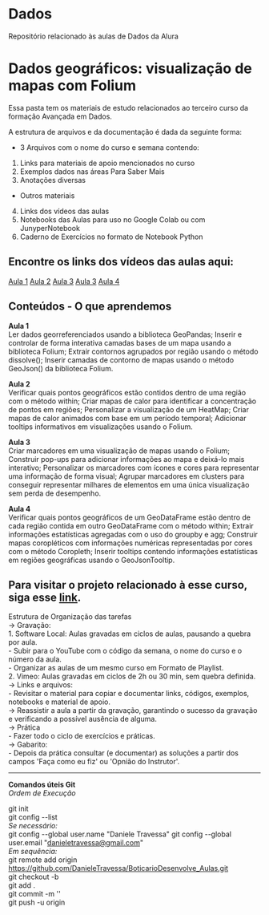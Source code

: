 # Dados
Repositório relacionado às aulas de Dados da Alura

# Dados geográficos: visualização de mapas com Folium

Essa pasta tem os materiais de estudo relacionados ao terceiro curso da formação Avançada em Dados.

A estrutura de arquivos e da documentação é dada da seguinte forma:  
- 3 Arquivos com o nome do curso e semana contendo:  
1. Links para materiais de apoio mencionados no curso  
2. Exemplos dados nas áreas Para Saber Mais  
3. Anotações diversas
- Outros materiais  
4. Links dos vídeos das aulas  
5. Notebooks das Aulas para uso no Google Colab ou com JunyperNotebook  
6. Caderno de Exercícios no formato de Notebook Python

## Encontre os links dos vídeos das aulas aqui:
[Aula 1]()
[Aula 2]()
[Aula 3]()
[Aula 3]()
[Aula 4]()

## Conteúdos - O que aprendemos  
**Aula 1**  
Ler dados georreferenciados usando a biblioteca GeoPandas;
Inserir e controlar de forma interativa camadas bases de um mapa usando a biblioteca Folium;
Extrair contornos agrupados por região usando o método dissolve();
Inserir camadas de contorno de mapas usando o método GeoJson() da biblioteca Folium.    

**Aula 2**  
Verificar quais pontos geográficos estão contidos dentro de uma região com o método within;
Criar mapas de calor para identificar a concentração de pontos em regiões;
Personalizar a visualização de um HeatMap;
Criar mapas de calor animados com base em um período temporal;
Adicionar tooltips informativos em visualizações usando o Folium.    

**Aula 3**  
Criar marcadores em uma visualização de mapas usando o Folium;
Construir pop-ups para adicionar informações ao mapa e deixá-lo mais interativo;
Personalizar os marcadores com ícones e cores para representar uma informação de forma visual;
Agrupar marcadores em clusters para conseguir representar milhares de elementos em uma única visualização sem perda de desempenho.  
   
**Aula 4**  
Verificar quais pontos geográficos de um GeoDataFrame estão dentro de cada região contida em outro GeoDataFrame com o método within;
Extrair informações estatísticas agregadas com o uso do groupby e agg;
Construir mapas coropléticos com informações numéricas representadas por cores com o método Coropleth;
Inserir tooltips contendo informações estatísticas em regiões geográficas usando o GeoJsonTooltip.  

Para visitar o projeto relacionado à esse curso, siga esse [link]().  
-------------------------------------------------------------------------------------------
Estrutura de Organização das tarefas  
-> Gravação:  
    1. Software Local: Aulas gravadas em ciclos de aulas, pausando a quebra por aula.  
    - Subir para o YouTube com o código da semana, o nome do curso e o número da aula.  
    - Organizar as aulas de um mesmo curso em Formato de Playlist.  
    2. Vimeo: Aulas gravadas em ciclos de 2h ou 30 min, sem quebra definida.  
-> Links e arquivos:  
    - Revisitar o material para copiar e documentar links, códigos, exemplos, notebooks e material de apoio.  
-> Reassistir a aula a partir da gravação, garantindo o sucesso da gravação e verificando a possível ausência de alguma.  
-> Prática  
    - Fazer todo o ciclo de exercícios e práticas.  
-> Gabarito:  
    - Depois da prática consultar (e documentar) as soluções a partir dos campos 'Faça como eu fiz' ou 'Opnião do Instrutor'.  

----------------------------------------------------------
**Comandos úteis Git**  
*Ordem de Execução*  

git init  
git config --list  
*Se necessário:*  
git config --global user.name "Daniele Travessa" 
git config --global user.email "danieletravessa@gmail.com"   
*Em sequência:*  
git remote add origin https://github.com/DanieleTravessa/BoticarioDesenvolve_Aulas.git  
git checkout -b <branch nova>  
git add .  
git commit -m ''  
git push -u origin <branch nova>  


